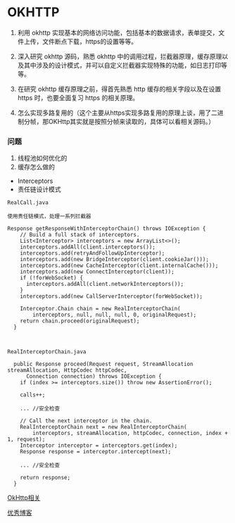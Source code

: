 # OKHTTP

1. 利用 okhttp 实现基本的网络访问功能，包括基本的数据请求，表单提交，文件上传，文件断点下载，https的设置等等。

2. 深入研究 okhttp 源码，熟悉 okhttp 中的调用过程，拦截器原理，缓存原理以及其中涉及的设计模式，并可以自定义拦截器实现特殊的功能，如日志打印等等。

3. 在研究 okhttp 缓存原理之前，得首先熟悉 http 缓存的相关字段以及在设置 https 时，也要全面复习 https 的相关原理。
  
4. 怎么实现多路复用的（这个主要从https实现多路复用的原理上谈，用了二进制分帧，那OKHttp其实就是按照分帧来读取的，具体可以看相关源码。）

### 问题
1. 线程池如何优化的
2. 缓存怎么做的


* Interceptors
* 责任链设计模式


```
RealCall.java

使用责任链模式，处理一系列拦截器

Response getResponseWithInterceptorChain() throws IOException {
    // Build a full stack of interceptors.
    List<Interceptor> interceptors = new ArrayList<>();
    interceptors.addAll(client.interceptors());
    interceptors.add(retryAndFollowUpInterceptor);
    interceptors.add(new BridgeInterceptor(client.cookieJar()));
    interceptors.add(new CacheInterceptor(client.internalCache()));
    interceptors.add(new ConnectInterceptor(client));
    if (!forWebSocket) {
      interceptors.addAll(client.networkInterceptors());
    }
    interceptors.add(new CallServerInterceptor(forWebSocket));

    Interceptor.Chain chain = new RealInterceptorChain(
        interceptors, null, null, null, 0, originalRequest);
    return chain.proceed(originalRequest);
  }



RealInterceptorChain.java

  public Response proceed(Request request, StreamAllocation streamAllocation, HttpCodec httpCodec,
      Connection connection) throws IOException {
    if (index >= interceptors.size()) throw new AssertionError();

    calls++;

    ... //安全检查

    // Call the next interceptor in the chain.
    RealInterceptorChain next = new RealInterceptorChain(
        interceptors, streamAllocation, httpCodec, connection, index + 1, request);
    Interceptor interceptor = interceptors.get(index);
    Response response = interceptor.intercept(next);

    ... //安全检查

    return response;
  }
```

[OkHttp相关](https://juejin.im/post/5d450c3e6fb9a06af92b863e?utm_source=gold_browser_extension)

[优秀博客](https://blog.piasy.com/2016/07/11/Understand-OkHttp/)